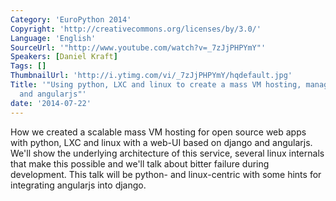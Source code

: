 ```yaml
---
Category: 'EuroPython 2014'
Copyright: 'http://creativecommons.org/licenses/by/3.0/'
Language: 'English'
SourceUrl: '"http://www.youtube.com/watch?v=_7zJjPHPYmY"'
Speakers: [Daniel Kraft]
Tags: []
ThumbnailUrl: 'http://i.ytimg.com/vi/_7zJjPHPYmY/hqdefault.jpg'
Title: '"Using python, LXC and linux to create a mass VM hosting, managed by django
  and angularjs"'
date: '2014-07-22'
---
```

How we created a scalable mass VM hosting for open source web apps with python, LXC and linux with a web-UI based on django and angularjs. We'll show the underlying architecture of this service, several linux internals that make this possible and we'll talk about bitter failure during development. This talk will be python- and linux-centric with some hints for integrating angularjs into django.